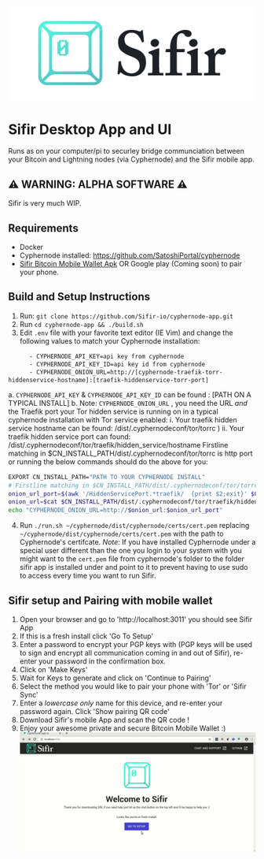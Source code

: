 ![Sifir Logo](./docs/images/logo_onLightBG_tealLogo_darkText.png)

# Sifir Desktop App and UI
Runs as on your computer/pi to securley bridge communciation between your Bitcoin and Lightning nodes (via Cyphernode) and the Sifir mobile app.

## :warning:  WARNING: ALPHA SOFTWARE :warning:
Sifir is very much WIP. 

## Requirements
- Docker
- Cyphernode installed: https://github.com/SatoshiPortal/cyphernode
- [Sifir Bitcoin Mobile Wallet Apk](https://github.com/Sifir-io/sifir-mobile-wallet/releases) OR Google play (Coming soon) to pair your phone.

## Build and Setup Instructions
1. Run: `git clone https://github.com/Sifir-io/cyphernode-app.git`
2. Run `cd cyphernode-app && ./build.sh`
3. Edit `.env` file with your favorite text editor (IE Vim) and change the following values to match your Cyphernode installation:
```
      - CYPHERNODE_API_KEY=api key from cyphernode
      - CYPHERNODE_API_KEY_ID=api key id from cyphernode
      - CYPHERNODE_ONION_URL=http://[cyphernode-traefik-torr-hiddenservice-hostname]:[traefik-hiddenservice-torr-port]
```
   a. `CYPHERNODE_API_KEY` & `CYPHERNODE_API_KEY_ID` can be found :
[PATH ON A TYPICAL INSTALL]
   b. Note: `CYPHERNODE_ONION_URL` , you need the URL *and* the Traefik port your Tor hidden service is running on in a typical cyphernode installation with Tor service enabled:
   	i. Your traefik hidden service hostname can be found: <path to installed cyphernode>/dist/.cyphernodeconf/tor/torrc )
	ii. Your traefik hidden service port can found: <path to installed cyphernode>/dist/.cyphernodeconf/tor/traefik/hidden_service/hostname
	    Firstline matching in $CN_INSTALL_PATH/dist/.cyphernodeconf/tor/torrc is http port
or running the below commands should do the above for you:
```bash
EXPORT CN_INSTALL_PATH="PATH TO YOUR CYPHERNODE INSTALL"
# Firstline matching in $CN_INSTALL_PATH/dist/.cyphernodeconf/tor/torrc is http port
onion_url_port=$(awk '/HiddenServicePort.*traefik/  {print $2;exit}' $CN_INSTALL_PATH/dist/.cyphernodeconf/tor/torrc )
onion_url=$cat $CN_INSTALL_PATH/dist/.cyphernodeconf/tor/traefik/hidden_service/hostname
echo "CYPHERNODE_ONION_URL=http://$onion_url:$onion_url_port"
```
4. Run `./run.sh ~/cyphernode/dist/cyphernode/certs/cert.pem` replacing `~/cyphernode/dist/cyphernode/certs/cert.pem` with the path to Cyphernode's certifcate. 
_Note:_ If you have installed Cyphernode under a special user different than the one you login to your system with you might want to the `cert.pem` file from cyphernode's folder to the folder sifir app is installed under and point to it to prevent having to use sudo to access every time you want to run Sifir.

## Sifir setup and Pairing with mobile wallet

1. Open your browser and go to 'http://localhost:3011' you should see Sifir App 
2. If this is a fresh install click 'Go To Setup'
3. Enter a password to encrypt your PGP keys with (PGP keys will be used to sign and encrypt all communication coming in and out of Sifir), re-enter your password in the confirmation box.
4. Click on 'Make Keys'
5. Wait for Keys to generate and click on 'Continue to Pairing'
6. Select the method you would like to pair your phone with 'Tor' or 'Sifir Sync'
8. Enter a *lowercase only* name for this device, and re-enter your password again. Click 'Show pairing QR code'
9. Download Sifir's mobile App and scan the QR code !
10. Enjoy your awesome private and secure Bitcoin Mobile Wallet :) 
![Sifir Setup and Pairing UI](./docs/images/sifir-ui-setup-pair-animated.gif)


